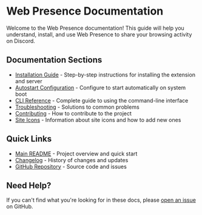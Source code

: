 # Web Presence Documentation

Welcome to the Web Presence documentation! This guide will help you understand, install, and use Web Presence to share your browsing activity on Discord.

## Documentation Sections

- [Installation Guide](./INSTALLATION.md) - Step-by-step instructions for installing the extension and server
- [Autostart Configuration](./AUTOSTART.md) - Configure to start automatically on system boot
- [CLI Reference](./CLI.md) - Complete guide to using the command-line interface
- [Troubleshooting](./TROUBLESHOOTING.md) - Solutions to common problems
- [Contributing](../CONTRIBUTING.md) - How to contribute to the project
- [Site Icons](./SITE_ICONS.md) - Information about site icons and how to add new ones

## Quick Links

- [Main README](../README.md) - Project overview and quick start
- [Changelog](../server/CHANGELOG.md) - History of changes and updates
- [GitHub Repository](https://github.com/utkarshthedev/webpresence) - Source code and issues

## Need Help?

If you can't find what you're looking for in these docs, please [open an issue](https://github.com/utkarshthedev/webpresence/issues/new) on GitHub.

